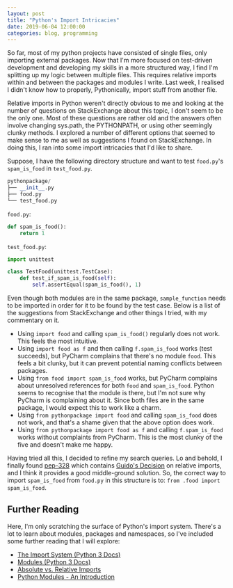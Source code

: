 ```yaml
---
layout: post
title: "Python's Import Intricacies"
date: 2019-06-04 12:00:00
categories: blog, programming
---
```


So far, most of my python projects have consisted of single files, only importing external packages. Now that I'm more focused on test-driven development and developing my skills in a more structured way, I find I'm splitting up my logic between multiple files. This requires relative imports within and between the packages and modules I write. Last week, I realised I didn't know how to properly, Pythonically, import stuff from another file.

<!-- more -->

Relative imports in Python weren't directly obvious to me and looking at the number of questions on StackExchange about this topic, I don't seem to be the only one. Most of these questions are rather old and the answers often involve changing sys.path, the PYTHONPATH, or using other seemingly clunky methods. I explored a number of different options that seemed to make sense to me as well as suggestions I found on StackExchange. In doing this, I ran into some import intricacies that I'd like to share.

Suppose, I have the following directory structure and want to test `food.py`'s `spam_is_food` in `test_food.py`.

```python
pythonpackage/
├── __init__.py
├── food.py
└── test_food.py
```

`food.py`:

```python
def spam_is_food():
    return 1
```

`test_food.py`:

```python
import unittest

class TestFood(unittest.TestCase):
    def test_if_spam_is_food(self):
        self.assertEqual(spam_is_food(), 1)
```

Even though both modules are in the same package, `sample_function` needs to be imported in order for it to be found by the test case. Below is a list of the suggestions from StackExchange and other things I tried, with my commentary on it.

* Using `import food` and calling `spam_is_food()` regularly does not work. This feels the most intuitive.
* Using `import food as f` and then calling `f.spam_is_food` works (test succeeds), but PyCharm complains that there's no module `food`. This feels a bit clunky, but it can prevent potential naming conflicts between packages.
* Using `from food import spam_is_food` works, but PyCharm complains about unresolved references for both `food` and `spam_is_food`. Python seems to recognise that the module is there, but I'm not sure why PyCharm is complaining about it. Since both files are in the same package, I would expect this to work like a charm.
* Using `from pythonpackage import food` and calling `spam_is_food` does not work, and that's a shame given that the above option does work.
* Using `from pythonpackage import food as f` and calling `f.spam_is_food` works without complaints from PyCharm. This is the most clunky of the five and doesn't make me happy.

Having tried all this, I decided to refine my search queries. Lo and behold, I finally found [pep-328](https://www.python.org/dev/peps/pep-0328/) which contains [Guido's Decision](https://www.python.org/dev/peps/pep-0328/#guido-s-decision) on relative imports, and I think it provides a good middle-ground solution. So, the correct way to import `spam_is_food` from `food.py` in this structure is to: `from .food import spam_is_food`.

## Further Reading

Here, I'm only scratching the surface of Python's import system. There's a lot to learn about modules, packages and namespaces, so I've included some further reading that I will explore:

* [The Import System (Python 3 Docs)](https://docs.python.org/3/reference/import.html)
* [Modules (Python 3 Docs)](https://docs.python.org/3/tutorial/modules.html)
* [Absolute vs. Relative Imports](https://realpython.com/absolute-vs-relative-python-imports/)
* [Python Modules - An Introduction](https://realpython.com/python-modules-packages/)

